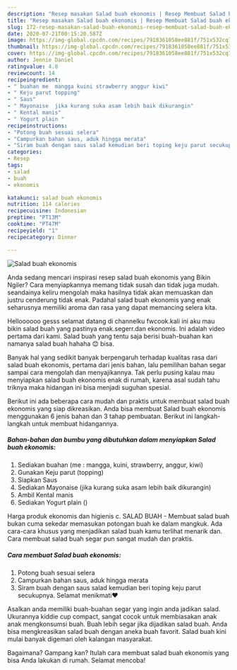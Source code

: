 ```yaml
---
description: "Resep masakan Salad buah ekonomis | Resep Membuat Salad buah ekonomis Yang Paling Enak"
title: "Resep masakan Salad buah ekonomis | Resep Membuat Salad buah ekonomis Yang Paling Enak"
slug: 172-resep-masakan-salad-buah-ekonomis-resep-membuat-salad-buah-ekonomis-yang-paling-enak
date: 2020-07-21T00:15:20.587Z
image: https://img-global.cpcdn.com/recipes/7918361058ee881f/751x532cq70/salad-buah-ekonomis-foto-resep-utama.jpg
thumbnail: https://img-global.cpcdn.com/recipes/7918361058ee881f/751x532cq70/salad-buah-ekonomis-foto-resep-utama.jpg
cover: https://img-global.cpcdn.com/recipes/7918361058ee881f/751x532cq70/salad-buah-ekonomis-foto-resep-utama.jpg
author: Jennie Daniel
ratingvalue: 4.8
reviewcount: 14
recipeingredient:
- " buahan me  mangga kuini strawberry anggur kiwi"
- " Keju parut topping"
- " Saus"
- " Mayonaise  jika kurang suka asam lebih baik dikurangin"
- " Kental manis"
- " Yogurt plain "
recipeinstructions:
- "Potong buah sesuai selera"
- "Campurkan bahan saus, aduk hingga merata"
- "Siram buah dengan saus salad kemudian beri toping keju parut secukupnya. Selamat menikmati❤"
categories:
- Resep
tags:
- salad
- buah
- ekonomis

katakunci: salad buah ekonomis 
nutrition: 114 calories
recipecuisine: Indonesian
preptime: "PT13M"
cooktime: "PT47M"
recipeyield: "1"
recipecategory: Dinner

---
```



![Salad buah ekonomis](https://img-global.cpcdn.com/recipes/7918361058ee881f/751x532cq70/salad-buah-ekonomis-foto-resep-utama.jpg)

Anda sedang mencari inspirasi resep salad buah ekonomis yang Bikin Ngiler? Cara menyiapkannya memang tidak susah dan tidak juga mudah. seandainya keliru mengolah maka hasilnya tidak akan memuaskan dan justru cenderung tidak enak. Padahal salad buah ekonomis yang enak seharusnya memiliki aroma dan rasa yang dapat memancing selera kita.

Helloooooo gesss selamat datang di channelku fwcook.kali ini aku mau bikin salad buah yang pastinya enak.segerr.dan ekonomis. Ini adalah video pertama dari kami. Salad buah yang tentu saja berisi buah-buahan kan namanya salad buah hahaha 😊 bisa.

Banyak hal yang sedikit banyak berpengaruh terhadap kualitas rasa dari salad buah ekonomis, pertama dari jenis bahan, lalu pemilihan bahan segar sampai cara mengolah dan menyajikannya. Tak perlu pusing kalau mau menyiapkan salad buah ekonomis enak di rumah, karena asal sudah tahu triknya maka hidangan ini bisa menjadi suguhan spesial.


Berikut ini ada beberapa cara mudah dan praktis untuk membuat salad buah ekonomis yang siap dikreasikan. Anda bisa membuat Salad buah ekonomis menggunakan 6 jenis bahan dan 3 tahap pembuatan. Berikut ini langkah-langkah untuk membuat hidangannya.

<!--inarticleads1-->

##### Bahan-bahan dan bumbu yang dibutuhkan dalam menyiapkan Salad buah ekonomis:

1. Sediakan  buahan (me : mangga, kuini, strawberry, anggur, kiwi)
1. Gunakan  Keju parut (topping)
1. Siapkan  Saus
1. Sediakan  Mayonaise  (jika kurang suka asam lebih baik dikurangin)
1. Ambil  Kental manis
1. Sediakan  Yogurt plain ()


Harga produk ekonomis dan higienis c. SALAD BUAH - Membuat salad buah bukan cuma sekedar memasukan potongan buah ke dalam mangkuk. Ada cara-cara khusus yang menjadikan salad buah kamu terlihat menarik dan. Cara membuat salad buah segar pun sangat mudah dan praktis. 

<!--inarticleads2-->

##### Cara membuat Salad buah ekonomis:

1. Potong buah sesuai selera
1. Campurkan bahan saus, aduk hingga merata
1. Siram buah dengan saus salad kemudian beri toping keju parut secukupnya. Selamat menikmati❤


Asalkan anda memiliki buah-buahan segar yang ingin anda jadikan salad. Ukurannya kiddie cup compact, sangat cocok untuk membiasakan anak anak mengkonsumsi buah. Buah lebih segar jika dijadikan salad buah. Anda bisa mengkreasikan salad buah dengan aneka buah favorit. Salad buah kini mulai banyak digemari oleh kalangan masyarakat. 

Bagaimana? Gampang kan? Itulah cara membuat salad buah ekonomis yang bisa Anda lakukan di rumah. Selamat mencoba!
